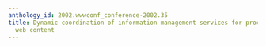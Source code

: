 ```yaml
---
anthology_id: 2002.wwwconf_conference-2002.35
title: Dynamic coordination of information management services for processing dynamic
  web content
---
```

